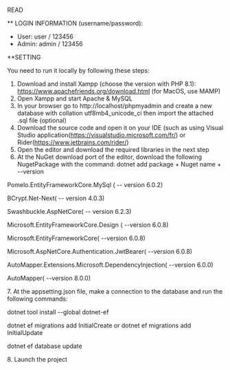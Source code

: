 READ

** LOGIN INFORMATION (username/password):

- User: user / 123456
- Admin: admin / 123456

**SETTING

You need to run it locally by following these steps:
1. Download and install Xampp (choose the version with PHP 8.1): https://www.apachefriends.org/download.html (for MacOS, use MAMP)
2. Open Xampp and start Apache & MySQL
3. In your browser go to http://localhost/phpmyadmin and create a new database with collation utf8mb4_unicode_ci then import the attached .sql file (optional)
4. Download the source code and open it on your IDE (such as using Visual Studio application(https://visualstudio.microsoft.com/fr/) or Rider(https://www.jetbrains.com/rider/)
5. Open the editor and download the required libraries in the next step
6. At the NuGet download port of the editor, download the following NugetPackage with the command: dotnet add package + Nuget name + --version
  <p> Pomelo.EntityFrameworkCore.MySql ( -- version 6.0.2) </p>
  <p> BCrypt.Net-Next( -- version 4.0.3) </p>
 <p>  Swashbuckle.AspNetCore( -- version 6.2.3)</p>
 <p>  Microsoft.EntityFrameworkCore.Design ( --version 6.0.8)</p>
 <p>  Microsoft.EntityFrameworkCore( --version 6.0.8)</p>
 <p>  Microsoft.AspNetCore.Authentication.JwtBearer( --version 6.0.8)</p>
 <p>  AutoMapper.Extensions.Microsoft.DependencyInjection( --version 6.0.0) </p>
  <p> AutoMapper( --version 8.0.0) </p>
7. At the appsetting.json file, make a connection to the database and run the following commands:
    <p> dotnet tool install --global dotnet-ef</p>
   <p> dotnet ef migrations add InitialCreate or dotnet ef migrations add InitialUpdate</p>
   <p>dotnet ef database update </p>
8. Launch the project
